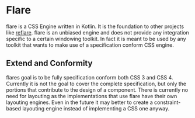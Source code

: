 # Flare

flare is a CSS Engine written in Kotlin. It is the foundation to other projects like [reflare](https://github.com/fernice/reflare). flare is an unbiased engine
and does not provide any integration specific to a certain windowing toolkit. In fact it is meant to be used by any toolkit that wants to make use of a 
specification conform CSS engine.

## Extend and Conformity

flares goal is to be fully specification conform both CSS 3 and CSS 4. Currently it is not the goal to cover the complete specification, but only the
portions that contribute to the design of a component. There is currently no need for layouting as the implementations that use flare have their own
layouting engines. Even in the future it may better to create a constraint-based layouting engine instead of implementing a CSS one anyway.
